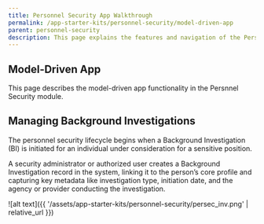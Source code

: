 ```yaml
---
title: Personnel Security App Walkthrough
permalink: /app-starter-kits/personnel-security/model-driven-app
parent: personnel-security
description: This page explains the features and navigation of the Personnel Security model-driven app, including workflows for background investigations, adjudications, and continuous vetting.
---
```


## Model-Driven App

This page describes the model-driven app functionality in the Persnnel Security module.

## Managing Background Investigations

The personnel security lifecycle begins when a Background Investigation (BI) is initiated for an individual under consideration for a sensitive position. 

A security administrator or authorized user creates a Background Investigation record in the system, linking it to the person’s core profile and capturing key metadata like investigation type, initiation date, and the agency or provider conducting the investigation.

![alt text]({{ '/assets/app-starter-kits/personnel-security/persec_inv.png' | relative_url }})
